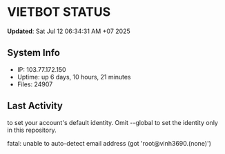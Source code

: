 # VIETBOT STATUS
**Updated**: Sat Jul 12 06:34:31 AM +07 2025

## System Info
- IP: 103.77.172.150
- Uptime: up 6 days, 10 hours, 21 minutes
- Files: 24907

## Last Activity

to set your account's default identity.
Omit --global to set the identity only in this repository.

fatal: unable to auto-detect email address (got 'root@vinh3690.(none)')

